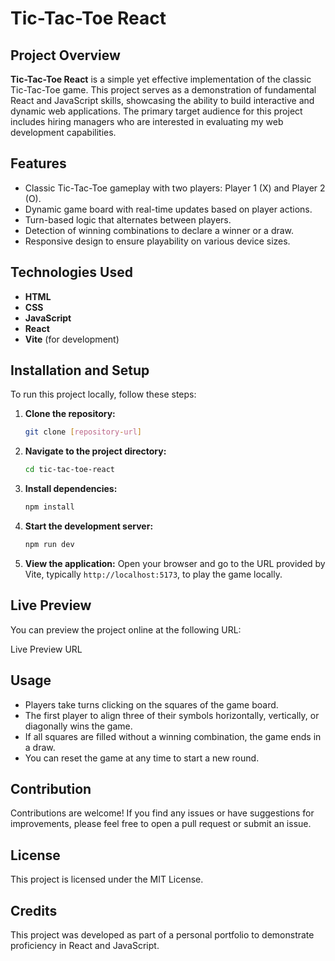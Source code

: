 # Tic-Tac-Toe React

## Project Overview

**Tic-Tac-Toe React** is a simple yet effective implementation of the classic Tic-Tac-Toe game. This project serves as a demonstration of fundamental React and JavaScript skills, showcasing the ability to build interactive and dynamic web applications. The primary target audience for this project includes hiring managers who are interested in evaluating my web development capabilities.

## Features

- Classic Tic-Tac-Toe gameplay with two players: Player 1 (X) and Player 2 (O).
- Dynamic game board with real-time updates based on player actions.
- Turn-based logic that alternates between players.
- Detection of winning combinations to declare a winner or a draw.
- Responsive design to ensure playability on various device sizes.

## Technologies Used

- **HTML**
- **CSS**
- **JavaScript**
- **React**
- **Vite** (for development)

## Installation and Setup

To run this project locally, follow these steps:

1. **Clone the repository:**

   ```bash
   git clone [repository-url]
   ```

2. **Navigate to the project directory:**
   ```bash
   cd tic-tac-toe-react
   ```

3. **Install dependencies:**
   ```bash
   npm install
   ```

4. **Start the development server:**
   ```bash
   npm run dev
   ```

5. **View the application:**
   Open your browser and go to the URL provided by Vite, typically `http://localhost:5173`, to play the game locally.

## Live Preview
You can preview the project online at the following URL:

Live Preview URL

## Usage
- Players take turns clicking on the squares of the game board.
- The first player to align three of their symbols horizontally, vertically, or diagonally wins the game.
- If all squares are filled without a winning combination, the game ends in a draw.
- You can reset the game at any time to start a new round.

## Contribution
Contributions are welcome! If you find any issues or have suggestions for improvements, please feel free to open a pull request or submit an issue.

## License
This project is licensed under the MIT License.

## Credits
This project was developed as part of a personal portfolio to demonstrate proficiency in React and JavaScript.